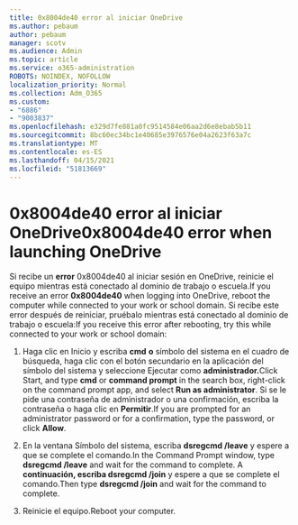 ```yaml
---
title: 0x8004de40 error al iniciar OneDrive
ms.author: pebaum
author: pebaum
manager: scotv
ms.audience: Admin
ms.topic: article
ms.service: o365-administration
ROBOTS: NOINDEX, NOFOLLOW
localization_priority: Normal
ms.collection: Adm_O365
ms.custom:
- "6886"
- "9003837"
ms.openlocfilehash: e329d7fe881a0fc9514584e06aa2d6e8ebab5b11
ms.sourcegitcommit: 8bc60ec34bc1e40685e3976576e04a2623f63a7c
ms.translationtype: MT
ms.contentlocale: es-ES
ms.lasthandoff: 04/15/2021
ms.locfileid: "51813669"
---
```

# <a name="0x8004de40-error-when-launching-onedrive"></a><span data-ttu-id="82da4-102">0x8004de40 error al iniciar OneDrive</span><span class="sxs-lookup"><span data-stu-id="82da4-102">0x8004de40 error when launching OneDrive</span></span>

<span data-ttu-id="82da4-103">Si recibe un **error** 0x8004de40 al iniciar sesión en OneDrive, reinicie el equipo mientras está conectado al dominio de trabajo o escuela.</span><span class="sxs-lookup"><span data-stu-id="82da4-103">If you receive an error **0x8004de40** when  logging into OneDrive, reboot the computer while connected to your work or school domain.</span></span> <span data-ttu-id="82da4-104">Si recibe este error después de reiniciar, pruébalo mientras está conectado al dominio de trabajo o escuela:</span><span class="sxs-lookup"><span data-stu-id="82da4-104">If you receive this error after rebooting, try this while connected to your work or school domain:</span></span>

1. <span data-ttu-id="82da4-105">Haga clic en Inicio y escriba **cmd** **o** símbolo del sistema en el cuadro de búsqueda, haga clic con el botón secundario en la aplicación del símbolo del sistema y seleccione Ejecutar como **administrador.**</span><span class="sxs-lookup"><span data-stu-id="82da4-105">Click Start, and type **cmd** or **command prompt**  in the search  box, right-click on the command prompt app, and select  **Run as administrator**.</span></span> <span data-ttu-id="82da4-106">Si se le pide una contraseña de administrador o una confirmación, escriba la contraseña o haga clic en **Permitir**.</span><span class="sxs-lookup"><span data-stu-id="82da4-106">If you are prompted for an administrator password or for a confirmation, type the password, or click **Allow**.</span></span>  

2. <span data-ttu-id="82da4-107">En la ventana Símbolo del sistema, escriba **dsregcmd /leave**  y espere a que se complete el comando.</span><span class="sxs-lookup"><span data-stu-id="82da4-107">In the Command Prompt window, type **dsregcmd /leave**  and wait for the command to complete.</span></span> <span data-ttu-id="82da4-108">A **continuación, escriba dsregcmd /join** y espere a que se complete el comando.</span><span class="sxs-lookup"><span data-stu-id="82da4-108">Then type **dsregcmd /join** and wait for the command to complete.</span></span>
3. <span data-ttu-id="82da4-109">Reinicie el equipo.</span><span class="sxs-lookup"><span data-stu-id="82da4-109">Reboot your computer.</span></span>
